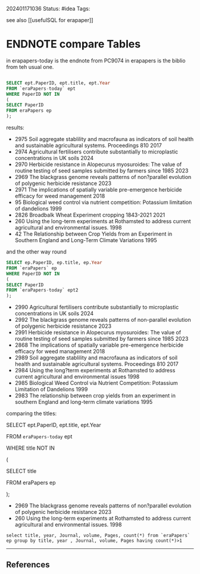 202401171036
Status: #idea
Tags: 

see also [[usefulSQL for erapaper]] 
# ENDNOTE compare Tables

in erapapers-today is the endnote from PC9074 
in erapapers is the biblio from teh usual one. 

```SQL 

SELECT ept.PaperID, ept.title, ept.Year
FROM `eraPapers-today` ept
WHERE PaperID NOT IN
(
SELECT PaperID
FROM eraPapers ep
);
```


results: 
- 2975	Soil aggregate stablility and macrofauna as indicators of soil health and sustainable agricultural systems. Proceedings 810	2017
- 2974	Agricultural fertilisers contribute substantially to microplastic concentrations in UK soils	2024
- 2970	Herbicide resistance in Alopecurus myosuroides: The value of routine testing of seed samples submitted by farmers since 1985	2023
- 2969	The blackgrass genome reveals patterns of non?parallel evolution of polygenic herbicide resistance	2023
- 2971	The implications of spatially variable pre-emergence herbicide efficacy for weed management	2018
- 95	Biological weed control via nutrient competition: Potassium limitation of dandelions	1999
- 2826	Broadbalk Wheat Experiment cropping 1843-2021	2021
- 260	Using the long-term experiments at Rothamsted to address current agricultural and environmental issues.	1998
- 42	The Relationship between Crop Yields from an Experiment in Southern England and Long-Term Climate Variations	1995


and the other way round
```SQL 
SELECT ep.PaperID, ep.title, ep.Year
FROM `eraPapers` ep
WHERE PaperID NOT IN
(
SELECT PaperID
FROM `eraPapers-today` ept2
);
```
- 2990	Agricultural fertilisers contribute substantially to microplastic concentrations in UK soils	2024
- 2992	The blackgrass genome reveals patterns of non-parallel evolution of polygenic herbicide resistance	2023
- 2991	Herbicide resistance in Alopecurus myosuroides: The value of routine testing of seed samples submitted by farmers since 1985	2023
- 2868	The implications of spatially variable pre-emergence herbicide efficacy for weed management	2018
- 2989	Soil aggregate stablility and macrofauna as indicators of soil health and sustainable agricultural systems. Proceedings 810	2017
- 2984	Using the long?term experiments at Rothamsted to address current agricultural and environmental issues	1998
- 2985	Biological Weed Control via Nutrient Competition: Potassium Limitation of Dandelions	1999
- 2983	The relationship between crop yields from an experiment in southern England and long-term climate variations	1995


comparing the titles: 

SELECT ept.PaperID, ept.title, ept.Year

FROM `eraPapers-today` ept

WHERE title NOT IN

(

SELECT title

FROM eraPapers ep

);

- 2969	The blackgrass genome reveals patterns of non?parallel evolution of polygenic herbicide resistance	2023
- 260	Using the long-term experiments at Rothamsted to address current agricultural and environmental issues.	1998

```
select title, year, Journal, volume, Pages, count(*) from `eraPapers` ep group by title, year , Journal, volume, Pages having count(*)>1
```


---
## References
